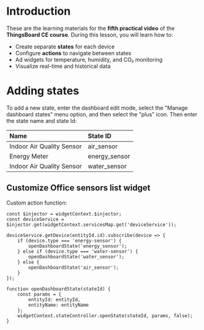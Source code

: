 # Introduction

These are the learning materials for the **fifth practical video** of the **ThingsBoard CE course**.
During this lesson, you will learn how to:
- Create separate **states** for each device
- Configure **actions** to navigate between states
- Ad widgets for temperature, humidity, and CO₂ monitoring
- Visualize real-time and historical data

# Adding states

To add a new state, enter the dashboard edit mode, select the "Manage dashboard states" menu option, and then select the "plus" icon. Then enter the state name and state Id:

| Name                      | State ID      |
| :----------               | :---------    |
| Indoor Air Quality Sensor | air_sensor    |
| Energy Meter              | energy_sensor |
| Indoor Air Quality Sensor | water_sensor  |

## Customize Office sensors list widget

Custom action function:

```
const $injector = widgetContext.$injector;
const deviceService = $injector.get(widgetContext.servicesMap.get('deviceService'));

deviceService.getDevice(entityId.id).subscribe(device => {
    if (device.type === 'energy-sensor') {
        openDashboardState('energy_sensor');
    } else if (device.type === 'water-sensor') {
        openDashboardState('water_sensor');
    } else {
        openDashboardState('air_sensor');
    }
});

function openDashboardState(stateId) {
    const params = {
        entityId: entityId,
        entityName: entityName
    };
    widgetContext.stateController.openState(stateId, params, false);
}
```
